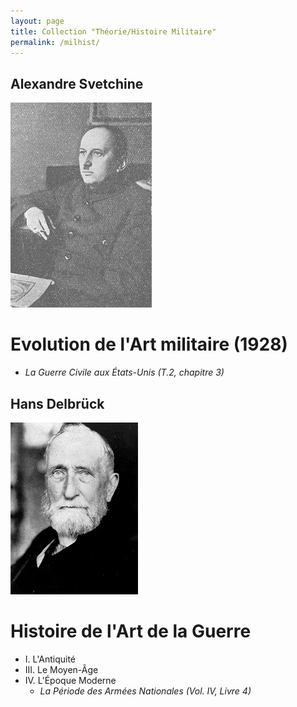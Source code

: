 ```yaml
---
layout: page
title: Collection "Théorie/Histoire Militaire"
permalink: /milhist/
---
```


## Alexandre Svetchine

![Svetchine](svechin.jpg)

# Evolution de l'Art militaire (1928)

- *La Guerre Civile aux États-Unis (T.2, chapitre 3)*



## Hans Delbrück

![Hans Delbrück](Delbruck.jpg)

# Histoire de l'Art de la Guerre

- I. L'Antiquité
- III. Le Moyen-Âge
- IV. L'Époque Moderne
  - *La Période des Armées Nationales (Vol. IV, Livre 4)*





